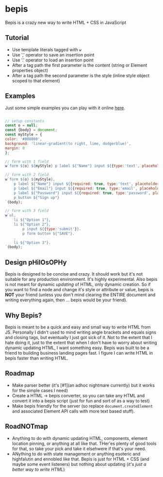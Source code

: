# bepis

Bepis is a crazy new way to write HTML + CSS in JavaScript

## Tutorial

- Use template literals tagged with `w`
- Use ',' operator to save an insertion point
- Use '.' operator to load an insertion point
- After a tag path the first parameter is the content (string or Element properties object)
- After a tag path the second parameter is the style (inline style object scoped to that element)

## Examples

Just some simple examples you can play with it online [here](JSFIDDLE).

```javascript

// setup constants
const o = null;
const {body} = document;
const myStyle = {
color: '#808080',
background: 'linear-gradient(to right, lime, dodgerblue)',
margin: 0
};

// form with 1 field
w`form ${o} ${myStyle} p label ${"Name"} input ${{type:'text', placeholder:'your name'}}`(body);

// form with 2 field
w`form ${o} ${myStyle}, 
	p label ${"Name"} input ${{required: true, type:'text', placeholder:'your name'}}.
	p label ${"Email"} input ${{required: true, type:'email', placeholder:'your email'}}.
	p label ${"Password"} input ${{required: true, type:'password', placeholder:'your password'}}.
	p button ${"Sign up"} 
`(body);

// form with 3 field
w`ul, 
	li ${"Option 1"}, 
	li ${"Option 2"},
		p input ${{type:'submit'}}.
		p form button ${"SAVE"}.
	.
	li ${"Option 3"}.
`(body);
```

## Design pHilOsOPHy

Bepis is designed to be concise and crazy. It should work but it's not suitable for any production environment. It's highly experimental.
Also bepis is not meant for dynamic *updating* of HTML, only dynamic creation. So if you want to find a node and change it's style or attribute or value, bepis is **NOT** your friend (unless you don't mind clearing the ENTIRE document and writing everything again, then ... bepis would be your friend).

## Why Bepis?

Bepis is meant to be a quick and easy and small way to write HTML from JS. Personally I didn't used to mind writing angle brackets and equals signs and closing tags, but eventually I just got sick of it. Not to the extent that I hate doing it, just to the extent that when I don't have to worry about writing dynamic updating HTML, I want something easy. Bepis was built to be a friend to building business landing pages fast. I figure I can write HTML in bepis faster than writing HTML.

## Roadmap

- Make parser better (it's [#1](an adhoc nightmare currently) but it works for the simple cases I need)
- Create a HTML -> bepis converter, so you can take any HTML and convert it into a bepis script (just for fun and sort of as a way to test)
- Make bepis friendly for the server (so replace `document.createElement` and associated Element API calls with more text based stuff).

## RoadNOTmap

- Anything to do with dynamic updating HTML, components, element location pinning, or anything at all like that. THer'es plenty of good tools for that, so take your pick and take it elsehwere if that's your need.
- ANything to do with state management or anything esoteric and highfalutin and ennobled like that. Bepis is just for HTML + CSS (and maybe some event listeners) but nothing about updating (*it's just a better way to write HTML*)


